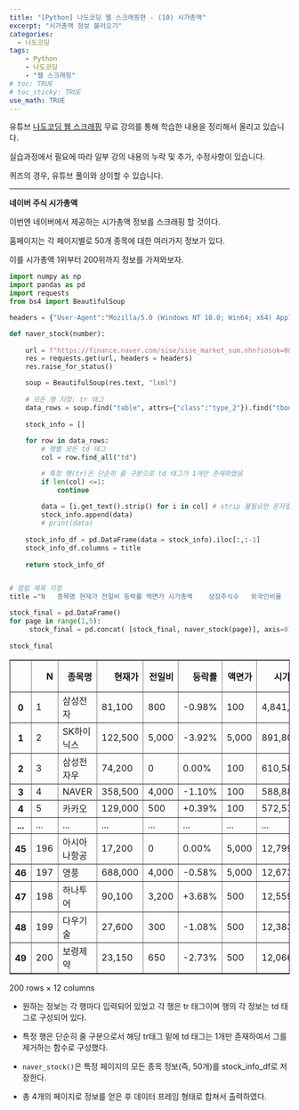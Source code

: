 ```yaml
---
title: "[Python] 나도코딩 웹 스크래핑편 - (10) 시가총액"
excerpt: "시가총액 정보 불러오기"
categories: 
  - 나도코딩
tags: 
    - Python
    - 나도코딩
    - "웹 스크래핑"
# toc: TRUE
# toc_sticky: TRUE
use_math: TRUE
---
```


유튜브 [나도코딩 웹 스크래핑](https://www.youtube.com/watch?v=yQ20jZwDjTE&t=17499s) 무료 강의를 통해 학습한 내용을 정리해서 올리고 있습니다.

실습과정에서 필요에 따라 일부 강의 내용의 누락 및 추가, 수정사항이 있습니다.

퀴즈의 경우, 유튜브 풀이와 상이할 수 있습니다.

---


**네이버 주식 시가총액**

이번엔 네이버에서 제공하는 시가총액 정보를 스크래핑 할 것이다.

홈페이지는 각 페이지별로 50개 종목에 대한 여러가지 정보가 있다.

이를 시가총액 1위부터 200위까지 정보를 가져와보자.


```python
import numpy as np
import pandas as pd
import requests
from bs4 import BeautifulSoup

headers = {"User-Agent":"Mozilla/5.0 (Windows NT 10.0; Win64; x64) AppleWebKit/537.36 (KHTML, like Gecko) Chrome/88.0.4324.104 Safari/537.36"}

def naver_stock(number):
    
    url = f"https://finance.naver.com/sise/sise_market_sum.nhn?sosok=0&page={number}"
    res = requests.get(url, headers = headers)
    res.raise_for_status()

    soup = BeautifulSoup(res.text, "lxml")
    
    # 모든 행 지정: tr 태그
    data_rows = soup.find("table", attrs={"class":"type_2"}).find("tbody").find_all("tr")
    
    stock_info = []
    
    for row in data_rows:
        # 행별 모든 td 태그
        col = row.find_all("td")

        # 특정 행(tr)은 단순히 줄 구분으로 td 태그가 1개만 존재하였음
        if len(col) <=1:
            continue
            
        data = [i.get_text().strip() for i in col] # strip 불필요한 문자열 제거 - 지정하지 않는 경우 공백 제거
        stock_info.append(data)
        # print(data)
    
    stock_info_df = pd.DataFrame(data = stock_info).iloc[:,:-1]
    stock_info_df.columns = title
    
    return stock_info_df


# 컬럼 제목 지정
title ="N	종목명	현재가	전일비	등락률	액면가	시가총액	상장주식수	외국인비율	거래량	PER	ROE".split("\t")

stock_final = pd.DataFrame()
for page in range(1,5):
     stock_final = pd.concat( [stock_final, naver_stock(page)], axis=0)
        
stock_final
```




<div>
<style scoped>
    .dataframe tbody tr th:only-of-type {
        vertical-align: middle;
    }

    .dataframe tbody tr th {
        vertical-align: top;
    }

    .dataframe thead th {
        text-align: right;
    }
</style>
<table border="1" class="dataframe">
  <thead>
    <tr style="text-align: right;">
      <th></th>
      <th>N</th>
      <th>종목명</th>
      <th>현재가</th>
      <th>전일비</th>
      <th>등락률</th>
      <th>액면가</th>
      <th>시가총액</th>
      <th>상장주식수</th>
      <th>외국인비율</th>
      <th>거래량</th>
      <th>PER</th>
      <th>ROE</th>
    </tr>
  </thead>
  <tbody>
    <tr>
      <th>0</th>
      <td>1</td>
      <td>삼성전자</td>
      <td>81,100</td>
      <td>800</td>
      <td>-0.98%</td>
      <td>100</td>
      <td>4,841,494</td>
      <td>5,969,783</td>
      <td>53.80</td>
      <td>14,859,989</td>
      <td>19.47</td>
      <td>9.99</td>
    </tr>
    <tr>
      <th>1</th>
      <td>2</td>
      <td>SK하이닉스</td>
      <td>122,500</td>
      <td>5,000</td>
      <td>-3.92%</td>
      <td>5,000</td>
      <td>891,803</td>
      <td>728,002</td>
      <td>49.47</td>
      <td>5,979,296</td>
      <td>17.50</td>
      <td>9.53</td>
    </tr>
    <tr>
      <th>2</th>
      <td>3</td>
      <td>삼성전자우</td>
      <td>74,200</td>
      <td>0</td>
      <td>0.00%</td>
      <td>100</td>
      <td>610,582</td>
      <td>822,887</td>
      <td>76.51</td>
      <td>831,713</td>
      <td>17.82</td>
      <td>N/A</td>
    </tr>
    <tr>
      <th>3</th>
      <td>4</td>
      <td>NAVER</td>
      <td>358,500</td>
      <td>4,000</td>
      <td>-1.10%</td>
      <td>100</td>
      <td>588,884</td>
      <td>164,263</td>
      <td>56.57</td>
      <td>360,125</td>
      <td>3.65</td>
      <td>15.22</td>
    </tr>
    <tr>
      <th>4</th>
      <td>5</td>
      <td>카카오</td>
      <td>129,000</td>
      <td>500</td>
      <td>+0.39%</td>
      <td>100</td>
      <td>572,576</td>
      <td>443,857</td>
      <td>33.28</td>
      <td>1,925,921</td>
      <td>187.77</td>
      <td>2.70</td>
    </tr>
    <tr>
      <th>...</th>
      <td>...</td>
      <td>...</td>
      <td>...</td>
      <td>...</td>
      <td>...</td>
      <td>...</td>
      <td>...</td>
      <td>...</td>
      <td>...</td>
      <td>...</td>
      <td>...</td>
      <td>...</td>
    </tr>
    <tr>
      <th>45</th>
      <td>196</td>
      <td>아시아나항공</td>
      <td>17,200</td>
      <td>0</td>
      <td>0.00%</td>
      <td>5,000</td>
      <td>12,799</td>
      <td>74,412</td>
      <td>20.77</td>
      <td>0</td>
      <td>-19.07</td>
      <td>-43.83</td>
    </tr>
    <tr>
      <th>46</th>
      <td>197</td>
      <td>영풍</td>
      <td>688,000</td>
      <td>4,000</td>
      <td>-0.58%</td>
      <td>5,000</td>
      <td>12,673</td>
      <td>1,842</td>
      <td>4.70</td>
      <td>1,950</td>
      <td>9.26</td>
      <td>4.03</td>
    </tr>
    <tr>
      <th>47</th>
      <td>198</td>
      <td>하나투어</td>
      <td>90,100</td>
      <td>3,200</td>
      <td>+3.68%</td>
      <td>500</td>
      <td>12,559</td>
      <td>13,939</td>
      <td>7.61</td>
      <td>498,401</td>
      <td>-6.88</td>
      <td>-108.93</td>
    </tr>
    <tr>
      <th>48</th>
      <td>199</td>
      <td>다우기술</td>
      <td>27,600</td>
      <td>300</td>
      <td>-1.08%</td>
      <td>500</td>
      <td>12,383</td>
      <td>44,867</td>
      <td>22.32</td>
      <td>146,629</td>
      <td>3.27</td>
      <td>18.85</td>
    </tr>
    <tr>
      <th>49</th>
      <td>200</td>
      <td>보령제약</td>
      <td>23,150</td>
      <td>650</td>
      <td>-2.73%</td>
      <td>500</td>
      <td>12,066</td>
      <td>52,120</td>
      <td>6.08</td>
      <td>269,641</td>
      <td>31.89</td>
      <td>8.62</td>
    </tr>
  </tbody>
</table>
<p>200 rows × 12 columns</p>
</div>



- 원하는 정보는 각 행마다 입력되어 있었고 각 행은 tr 태그이며 행의 각 정보는 td 태그로 구성되어 있다.


- 특정 행은 단순히 줄 구분으로서 해당 tr태그 밑에 td 태그는 1개만 존재하여서 그를 제거하는 함수로 구성했다.


- `naver_stock()`은 특정 페이지의 모든 종목 정보(즉, 50개)를 stock_info_df로 저장한다.


- 총 4개의 페이지로 정보를 얻은 후 데이터 프레임 형태로 합쳐서 출력하였다.

